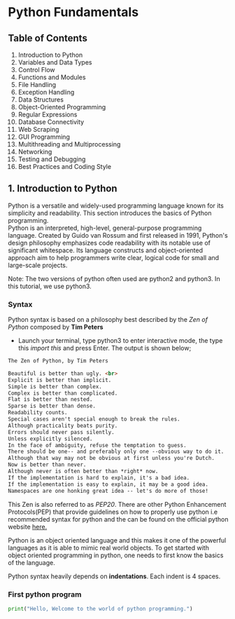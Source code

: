 # Python Fundamentals
## Table of Contents

<ol>
    <li>Introduction to Python</li>
    <li>Variables and Data Types</li>
    <li>Control Flow</li>
    <li>Functions and Modules</li>
    <li>File Handling</li>
    <li>Exception Handling</li>
    <li>Data Structures</li>
    <li>Object-Oriented Programming</li>
    <li>Regular Expressions</li>
    <li>Database Connectivity</li>
    <li>Web Scraping</li>
    <li>GUI Programming</li>
    <li>Multithreading and Multiprocessing</li>
    <li>Networking</li>
    <li>Testing and Debugging</li>
    <li>Best Practices and Coding Style</li>
</ol>

## 1. Introduction to Python

<p>Python is a versatile and widely-used programming language known for its simplicity and readability. This section introduces the basics of Python programming. <br>
Python is an interpreted, high-level, general-purpose programming language. Created by Guido van Rossum and first released in 1991, Python's design philosophy emphasizes code readability with its notable use of significant whitespace. Its language constructs and object-oriented approach aim to help programmers write clear, logical code for small and large-scale projects.</p>
Note: The two versions of python often used are python2 and python3. In this tutorial, we use python3.

### Syntax 
Python syntax is based on a philosophy best described by the <em>Zen of Python</em> composed by <b>Tim Peters</b> <br>
- Launch your terminal, type python3 to enter interactive mode, the type this <em>import this</em> and press Enter. The output is shown below;

```markdown
The Zen of Python, by Tim Peters

Beautiful is better than ugly. <br>
Explicit is better than implicit. 
Simple is better than complex. 
Complex is better than complicated. 
Flat is better than nested. 
Sparse is better than dense. 
Readability counts. 
Special cases aren't special enough to break the rules.
Although practicality beats purity. 
Errors should never pass silently. 
Unless explicitly silenced. 
In the face of ambiguity, refuse the temptation to guess. 
There should be one-- and preferably only one --obvious way to do it. 
Although that way may not be obvious at first unless you're Dutch. 
Now is better than never. 
Although never is often better than *right* now. 
If the implementation is hard to explain, it's a bad idea. 
If the implementation is easy to explain, it may be a good idea. 
Namespaces are one honking great idea -- let's do more of those!

```
<p>This Zen is also referred to as <i>PEP20</i>. There are other Python Enhancement Protocols(PEP) that provide guidelines on how to properly use python i.e recommended syntax for python and the can be found on the official python website <a href="https://www.python.org/dev/peps/">here.</a></p>
<p>Python is an object oriented language and this makes it one of the powerful languages as it is able to mimic real world objects. To get started with object oriented programming in python, one needs to first know the basics of the language.</p>
<p>Python syntax heavily depends on <b>indentations</b>. Each indent is 4 spaces.</p>

### First python program
```python
print("Hello, Welcome to the world of python programming.")
```
